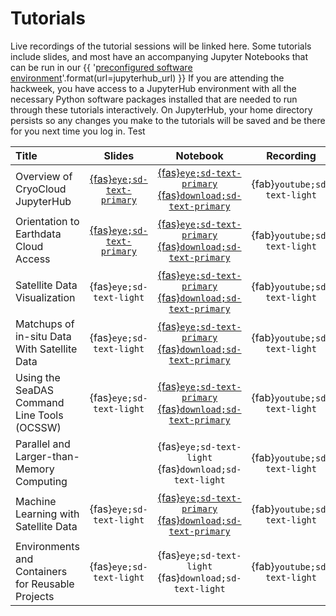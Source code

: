 # Tutorials

Live recordings of the tutorial sessions will be linked here. Some tutorials include
slides, and most have an accompanying Jupyter Notebooks that can be run in our
{{ '[preconfigured software environment]({url})'.format(url=jupyterhub_url) }}
If you are attending the hackweek, you have access to a JupyterHub environment
with all the necessary Python software packages installed that are needed to run
through these tutorials interactively. On JupyterHub, your home directory persists
so any changes you make to the tutorials will be saved and be there for you next
time you log in. Test

| Title | Slides | Notebook | Recording |
| :---- | :----: | :------: | :-------: |
| Overview of CryoCloud JupyterHub                  | [{fas}`eye;sd-text-primary`][cryo-slides] |  [{fas}`eye;sd-text-primary`](./hackweek/cryocloud_overview/CryoCloud_demo.ipynb) [{fas}`download;sd-text-primary`][cryo-nb] | {fab}`youtube;sd-text-light` |
| Orientation to Earthdata Cloud Access  | [{fas}`eye;sd-text-primary`][ed-slides] | [{fas}`eye;sd-text-primary`](./hackweek/earthdata_cloud_access.ipynb) [{fas}`download;sd-text-primary`][ed-nb] | {fab}`youtube;sd-text-light` |
| Satellite Data Visualization  | {fas}`eye;sd-text-light` | [{fas}`eye;sd-text-primary`](./hackweek/satdata_visualization.ipynb)  [{fas}`download;sd-text-primary`][viz-nb] | {fab}`youtube;sd-text-light` |
| Matchups of in-situ Data With Satellite Data      | {fas}`eye;sd-text-light` |  [{fas}`eye;sd-text-primary`](./hackweek/satellite_insitu_matchups.ipynb)  [{fas}`download;sd-text-primary`][insitu-nb] | {fab}`youtube;sd-text-light` |
| Using the SeaDAS Command Line Tools (OCSSW)  | {fas}`eye;sd-text-light` | [{fas}`eye;sd-text-primary`](./hackweek/ocssw_processing.ipynb)  [{fas}`download;sd-text-primary`][ocssw-nb] | {fab}`youtube;sd-text-light` |
| Parallel and Larger-than-Memory Computing         |  |  {fas}`eye;sd-text-light` {fas}`download;sd-text-light` | {fab}`youtube;sd-text-light` |
| Machine Learning with Satellite Data | {fas}`eye;sd-text-light` | [{fas}`eye;sd-text-primary`](./hackweek/ml_cloud_mask.ipynb) [{fas}`download;sd-text-primary`][ml-nb] | {fab}`youtube;sd-text-light` |
| Environments and Containers for Reusable Projects | {fas}`eye;sd-text-light` |  {fas}`eye;sd-text-light` {fas}`download;sd-text-light` | {fab}`youtube;sd-text-light` |

[cryo-slides]:https://docs.google.com/presentation/d/1MnXo091TBBWtxjcyiixCbSG7GIy10g5MMmfGW3EwTfE/present?slide=id.p1
[cryo-nb]:https://pacehackweek.github.io/pace-2024/_sources/presentations/hackweek/cryocloud_overview/CryoCloud_demo.ipynb
[ed-slides]:https://docs.google.com/presentation/d/1cdoHYlNqybj5sPl7mAUrk5H5BHnUeuDA_W6_rtoHXkc/present?slide=id.p
[ed-nb]:https://pacehackweek.github.io/pace-2024/_sources/presentations/hackweek/earthdata_cloud_access.ipynb
[viz-nb]:https://pacehackweek.github.io/pace-2024/_sources/presentations/hackweek/satdata_visualization.ipynb
[ocssw-nb]:https://pacehackweek.github.io/pace-2024/_sources/presentations/hackweek/ocssw_processing.ipynb
[ml-nb]:https://pacehackweek.github.io/pace-2024/_sources/presentations/hackweek/ml_cloud_mask.ipynb
[insitu-nb]:https://pacehackweek.github.io/pace-2024/_sources/presentations/hackweek/satellite_insitu_matchups.ipynb
